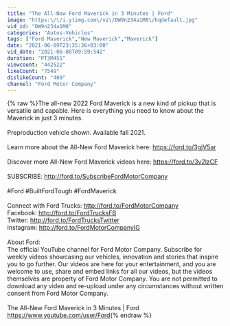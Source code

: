 ```yaml
---
title: "The All-New Ford Maverick in 3 Minutes | Ford"
image: "https:\/\/i.ytimg.com\/vi\/DW9n234a1M8\/hqdefault.jpg"
vid_id: "DW9n234a1M8"
categories: "Autos-Vehicles"
tags: ["Ford Maverick","New Maverick","Maverick"]
date: "2021-06-09T23:35:36+03:00"
vid_date: "2021-06-08T09:59:54Z"
duration: "PT3M45S"
viewcount: "442522"
likeCount: "7549"
dislikeCount: "409"
channel: "Ford Motor Company"
---
```

{% raw %}The all-new 2022 Ford Maverick is a new kind of pickup that is versatile and capable. Here is everything you need to know about the Maverick in just 3 minutes.<br /><br />Preproduction vehicle shown. Available fall 2021. <br /><br />Learn more about the All-New Ford Maverick here: <a rel="nofollow" target="blank" href="https://ford.to/3gjV5ar">https://ford.to/3gjV5ar</a><br /><br />Discover more All-New Ford Maverick videos here: <a rel="nofollow" target="blank" href="https://ford.to/3v2lzCF">https://ford.to/3v2lzCF</a><br /><br />SUBSCRIBE: <a rel="nofollow" target="blank" href="http://ford.to/SubscribeFordMotorCompany">http://ford.to/SubscribeFordMotorCompany</a><br /><br />#Ford #BuiltFordTough #FordMaverick<br /><br />Connect with Ford Trucks: <a rel="nofollow" target="blank" href="http://ford.to/FordMotorCompany">http://ford.to/FordMotorCompany</a> <br />Facebook: <a rel="nofollow" target="blank" href="http://ford.to/FordTrucksFB">http://ford.to/FordTrucksFB</a> <br />Twitter: <a rel="nofollow" target="blank" href="http://ford.to/FordTrucksTwitter">http://ford.to/FordTrucksTwitter</a> <br />Instagram: <a rel="nofollow" target="blank" href="http://ford.to/FordMotorCompanyIG">http://ford.to/FordMotorCompanyIG</a> <br /><br />About Ford:<br />The official YouTube channel for Ford Motor Company. Subscribe for weekly videos showcasing our vehicles, innovation and stories that inspire you to go further. Our videos are here for your entertainment, and you are welcome to use, share and embed links for all our videos, but the videos themselves are property of Ford Motor Company. You are not permitted to download any video and re-upload under any circumstances without written consent from Ford Motor Company.<br /> <br />The All-New Ford Maverick in 3 Minutes | Ford<br /><a rel="nofollow" target="blank" href="https://www.youtube.com/user/Ford">https://www.youtube.com/user/Ford</a>{% endraw %}
